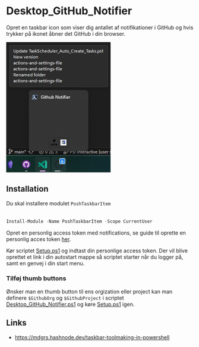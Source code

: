 # Desktop_GitHub_Notifier

Opret en taskbar icon som viser dig antallet af notifikationer i GitHub og hvis trykker på ikonet åbner det GitHub i din browser.

![GitHub Notifier](Screenshot.png)

## Installation

Du skal installere modulet `PoshTaskbarItem`

```powershell

Install-Module -Name PoshTaskbarItem -Scope CurrentUser

```

Opret en personlig access token med notifications, se guide til oprette en personlig acces token [her](https://docs.github.com/en/enterprise-server@3.6/authentication/keeping-your-account-and-data-secure/managing-your-personal-access-tokens).

Kør scriptet [Setup.ps1](Setup.ps1) og indtast din personlige access token. Der vil blive oprettet et link i din autostart mappe så scriptet starter når du logger på, samt en genvej i din start menu.

### Tilføj thumb buttons

Ønsker man en thumb button til ens orgization eller project kan man definere `$GithubOrg` og `$GithubProject` i scriptet [Desktop_GitHub_Notifier.ps1](Desktop_GitHub_Notifier.ps1) og køre [Setup.ps1](Setup.ps1) igen.

## Links 

- https://mdgrs.hashnode.dev/taskbar-toolmaking-in-powershell